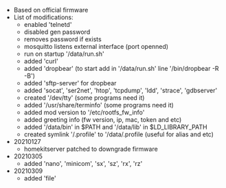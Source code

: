 * Based on official firmware
* List of modifications:
  * enabled 'telnetd'
  * disabled gen password
  * removes password if exists
  * mosquitto listens external interface (port openned)
  * run on startup '/data/run.sh'
  * added 'curl'
  * added 'dropbear' (to start add in '/data/run.sh' line '/bin/dropbear -R -B')
  * added 'sftp-server' for dropbear
  * added 'socat', 'ser2net', 'htop', 'tcpdump', 'ldd', 'strace', 'gdbserver'
  * created '/dev/tty' (some programs need it)
  * added '/usr/share/terminfo' (some programs need it)
  * added mod version to '/etc/rootfs_fw_info'
  * added greeting info (fw version, ip, mac, token and etc)
  * added '/data/bin' in $PATH and '/data/lib' in $LD_LIBRARY_PATH
  * created symlink '/.profile' to '/data/.profile (useful for alias and etc)
* 20210127
  * homekitserver patched to downgrade firmware
* 20210305
  * added 'nano', 'minicom', 'sx', 'sz', 'rx', 'rz'
* 20210309
  * added 'file'
